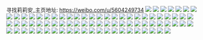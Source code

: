 寻找莉莉安_主页地址: https://weibo.com/u/5604249734 
![](https://wx4.sinaimg.cn/mw2000/0067gRmKly1h8bx1qu0j7j30ob10yjww.jpg) 
![](https://wx4.sinaimg.cn/mw2000/0067gRmKly1h8bx1rdinij30oi117wk3.jpg) 
![](https://wx4.sinaimg.cn/mw2000/0067gRmKly1h88f16ab4wj30u0142gow.jpg) 
![](https://wx4.sinaimg.cn/mw2000/0067gRmKly1h88f18mml0j30u0140jz2.jpg) 
![](https://wx4.sinaimg.cn/mw2000/0067gRmKly1h7wuqt6gibj31mr26ce6z.jpg) 
![](https://wx4.sinaimg.cn/mw2000/0067gRmKly1h7wuqtrq0zj31hx1zx4p1.jpg) 
![](https://wx4.sinaimg.cn/mw2000/0067gRmKly1h7wuqu7gbjj317m1m7tnk.jpg) 
![](https://wx4.sinaimg.cn/mw2000/0067gRmKly1h7wuqurzfuj31f41w6e43.jpg) 
![](https://wx4.sinaimg.cn/mw2000/0067gRmKly1h7wuqvl11sj31l0240b29.jpg) 
![](https://wx4.sinaimg.cn/mw2000/0067gRmKly1h7wuqwbnf3j31db1tpki2.jpg) 
![](https://wx4.sinaimg.cn/mw2000/0067gRmKly1h7iz26i8xzj30u014043h.jpg) 
![](https://wx4.sinaimg.cn/mw2000/0067gRmKly1h7iz267q0kj30u0140aeb.jpg) 
![](https://wx4.sinaimg.cn/mw2000/0067gRmKly1h7iz25z813j30u0140djo.jpg) 
![](https://wx4.sinaimg.cn/mw2000/0067gRmKly1h6zb1u0wdaj30u01o0jt1.jpg) 
![](https://wx4.sinaimg.cn/mw2000/0067gRmKly1h6zb1v0zooj30sg16o42d.jpg) 
![](https://wx4.sinaimg.cn/mw2000/0067gRmKly1h6zb1w0zjoj30u01o0n58.jpg) 
![](https://wx4.sinaimg.cn/mw2000/0067gRmKly1h6zb1tpaz4j30u01400uo.jpg) 
![](https://wx4.sinaimg.cn/mw2000/0067gRmKly1h6zb1ubq2gj30u014079c.jpg) 
![](https://wx4.sinaimg.cn/mw2000/0067gRmKly1h6schd0lgwj30wh1elthb.jpg) 
![](https://wx4.sinaimg.cn/mw2000/0067gRmKly1h6schdbgjzj30wi0hfaby.jpg) 
![](https://wx4.sinaimg.cn/mw2000/0067gRmKly1h6oiwu4k47j30u0140wfk.jpg) 
![](https://wx4.sinaimg.cn/mw2000/0067gRmKly1h6oiwv0ychj30u014043g.jpg) 
![](https://wx4.sinaimg.cn/mw2000/0067gRmKly1h6oiwvmws3j30u0140wjt.jpg) 
![](https://wx4.sinaimg.cn/mw2000/0067gRmKly1h6oiwx4ktgj30ud0u0dg6.jpg) 
![](https://wx4.sinaimg.cn/mw2000/0067gRmKly1h6oiwszeonj30mi0u078p.jpg) 
![](https://wx4.sinaimg.cn/mw2000/0067gRmKly1h6oiwwh2p6j30bi0fcabd.jpg) 
![](https://wx4.sinaimg.cn/mw2000/0067gRmKly1h6oiwwvbjsj30m50tjwie.jpg) 
![](https://wx4.sinaimg.cn/mw2000/0067gRmKly1h6oixhclg6j30u0140wij.jpg) 
![](https://wx4.sinaimg.cn/mw2000/0067gRmKly1h6ikpvjjxfj30rt17utb4.jpg) 
![](https://wx4.sinaimg.cn/mw2000/0067gRmKly1h6d8dszx5cj30n01dsq66.jpg) 
![](https://wx4.sinaimg.cn/mw2000/0067gRmKly1h5r0glaaj9j30wi0ie0vg.jpg) 
![](https://wx4.sinaimg.cn/mw2000/0067gRmKly1h5lqnz0pv9j30wi0psdkk.jpg) 
![](https://wx4.sinaimg.cn/mw2000/0067gRmKly1h5euopl2x9j30wi0k0tae.jpg) 
![](https://wx4.sinaimg.cn/mw2000/0067gRmKly1h58e5mnc2bj30u0191q8u.jpg) 
![](https://wx4.sinaimg.cn/mw2000/0067gRmKly1h56opouvd0j326m2wu4qq.jpg) 
![](https://wx4.sinaimg.cn/mw2000/0067gRmKly1h56oppwlmcj32692wd7wi.jpg) 
![](https://wx4.sinaimg.cn/mw2000/0067gRmKly1h56opo12xcj324r2udu0x.jpg) 
![](https://wx4.sinaimg.cn/mw2000/0067gRmKly1h53quuagm4j30wi0tcdik.jpg) 
![](https://wx4.sinaimg.cn/mw2000/0067gRmKly1h4zrjxffkzj327z2ynb29.jpg) 
![](https://wx4.sinaimg.cn/mw2000/0067gRmKly1h4zrjxxr8cj31yg2lx4pl.jpg) 
![](https://wx4.sinaimg.cn/mw2000/0067gRmKly1h4zrjytn50j31ma25p1cv.jpg) 
![](https://wx4.sinaimg.cn/mw2000/0067gRmKly1h4zrjz6t24j31kq23nh50.jpg) 
![](https://wx4.sinaimg.cn/mw2000/0067gRmKly1h4zrjzlm8qj32c0340e81.jpg) 
![](https://wx4.sinaimg.cn/mw2000/0067gRmKly1h4zrk04z94j324t2vpe81.jpg) 
![](https://wx4.sinaimg.cn/mw2000/0067gRmKly1h4zrk567xzj317q1mc1kx.jpg) 
![](https://wx4.sinaimg.cn/mw2000/0067gRmKly1h4zrk5t3dwj32c0340e81.jpg) 
![](https://wx4.sinaimg.cn/mw2000/0067gRmKly1h4z75fklvaj32c0340kbi.jpg) 
![](https://wx4.sinaimg.cn/mw2000/0067gRmKly1h4soz17h4lj30u0140wji.jpg) 
![](https://wx4.sinaimg.cn/mw2000/0067gRmKly1h4soz3lw4gj30u01407bg.jpg) 
![](https://wx4.sinaimg.cn/mw2000/0067gRmKly1h4soz1xg66j30u0140tfv.jpg) 
![](https://wx4.sinaimg.cn/mw2000/0067gRmKly1h4soz2is0lj30u0140jwo.jpg) 
![](https://wx4.sinaimg.cn/mw2000/0067gRmKly1h4soz31dptj30sg16nqae.jpg) 
![](https://wx4.sinaimg.cn/mw2000/0067gRmKly1h4soz0o1sqj30u0140q7q.jpg) 
![](https://wx4.sinaimg.cn/mw2000/0067gRmKly1h4mkqtfp2qj30u0140dpx.jpg) 
![](https://wx4.sinaimg.cn/mw2000/0067gRmKly1h4mkqtxgcmj30u0140ag5.jpg) 
![](https://wx4.sinaimg.cn/mw2000/0067gRmKly1h4lxd2qna9j32c0340kjl.jpg) 
![](https://wx4.sinaimg.cn/mw2000/0067gRmKly1h4lxd1rcyaj32c0340npd.jpg) 
![](https://wx4.sinaimg.cn/mw2000/0067gRmKly1h4iyr7fctnj30wi0wqdke.jpg) 
![](https://wx4.sinaimg.cn/mw2000/0067gRmKly1h4cbaxyjecj32dc35sqv5.jpg) 
![](https://wx4.sinaimg.cn/mw2000/0067gRmKly1h4aca3nk6vj32822yq7wh.jpg) 
![](https://wx4.sinaimg.cn/mw2000/0067gRmKly1h4aca42iaaj31he1z7ay7.jpg) 
![](https://wx4.sinaimg.cn/mw2000/0067gRmKly1h4aca4my9uj328i2zckjl.jpg) 
![](https://wx4.sinaimg.cn/mw2000/0067gRmKly1h4aca59508j32c0340npd.jpg) 
![](https://wx4.sinaimg.cn/mw2000/0067gRmKly1h4aca36i2tj32c0340kjl.jpg) 
![](https://wx4.sinaimg.cn/mw2000/0067gRmKly1h481gnx4luj32c0340e82.jpg) 
![](https://wx4.sinaimg.cn/mw2000/0067gRmKly1h44ft2vyogj30rq1dah6c.jpg) 
![](https://wx4.sinaimg.cn/mw2000/0067gRmKly1h44ft3qgylj30qt1boww4.jpg) 
![](https://wx4.sinaimg.cn/mw2000/0067gRmKly1h4398w25gzj322n2rj4qq.jpg) 
![](https://wx4.sinaimg.cn/mw2000/0067gRmKly1h4398wvazuj323s2t2hdu.jpg) 
![](https://wx4.sinaimg.cn/mw2000/0067gRmKly1h4398xwwkkj31wz2jy4qq.jpg) 
![](https://wx4.sinaimg.cn/mw2000/0067gRmKly1h43992foidj33402c0e82.jpg) 
![](https://wx4.sinaimg.cn/mw2000/0067gRmKly1h41pen06gdj30u0140aen.jpg) 
![](https://wx4.sinaimg.cn/mw2000/0067gRmKly1h3xmr4fmesj32c03404qp.jpg) 
![](https://wx4.sinaimg.cn/mw2000/0067gRmKly1h3xmr57i4vj32c03404qp.jpg) 
![](https://wx4.sinaimg.cn/mw2000/0067gRmKly1h3xmr5rangj32c03404qp.jpg) 
![](https://wx4.sinaimg.cn/mw2000/0067gRmKly1h3xmr6h0otj32632w44qp.jpg) 
![](https://wx4.sinaimg.cn/mw2000/0067gRmKly1h3whitpv4uj32c0340x6q.jpg) 
![](https://wx4.sinaimg.cn/mw2000/0067gRmKly1h3rsp3ezgyj32c03407wh.jpg) 
![](https://wx4.sinaimg.cn/mw2000/0067gRmKly1h3rsp674imj32c0340e3t.jpg) 
